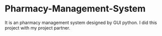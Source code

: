 # Pharmacy-Management-System
It is an pharmacy management system designed by GUI python. I did this project with my project partner. 
